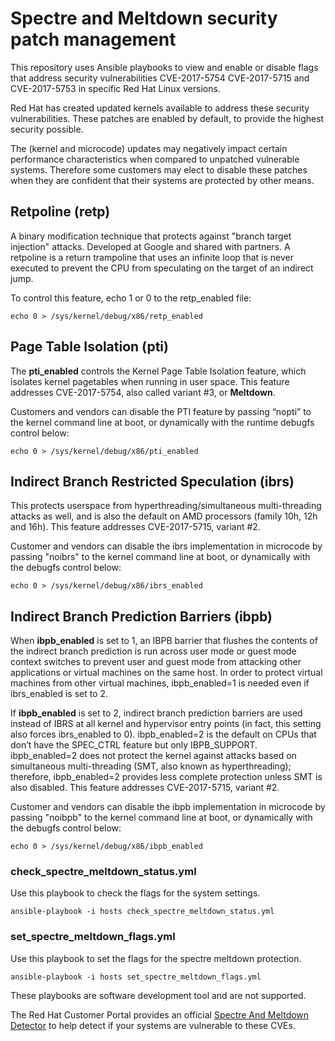 # Spectre and Meltdown security patch management

This repository uses Ansible playbooks to view and enable or disable flags
that address security vulnerabilities CVE-2017-5754 CVE-2017-5715 and
CVE-2017-5753 in specific Red Hat Linux versions.

Red Hat has created updated kernels available to address these security
vulnerabilities. These patches are enabled by default, to provide the highest
security possible.

The (kernel and microcode) updates may negatively impact certain performance
characteristics when compared to unpatched vulnerable systems. Therefore some
customers may elect to disable these patches when they are confident that their
systems are protected by other means.

## Retpoline (retp)
A binary modification technique that protects against "branch target injection"
attacks. Developed at Google and shared with partners. A retpoline is a return
trampoline that uses an infinite loop that is never executed to prevent the
CPU from speculating on the target of an indirect jump.

To control this feature, echo 1 or 0 to the retp_enabled file:

```
echo 0 > /sys/kernel/debug/x86/retp_enabled
```

## Page Table Isolation (pti)

The **pti_enabled** controls the Kernel Page Table Isolation feature, which
isolates kernel pagetables when running in user space. This feature addresses
CVE-2017-5754, also called variant #3, or **Meltdown**.

Customers and vendors can disable the PTI feature by passing “nopti” to the
kernel command line at boot, or dynamically with the runtime debugfs control
below:

```
echo 0 > /sys/kernel/debug/x86/pti_enabled
```

## Indirect Branch Restricted Speculation (ibrs)

This protects userspace from hyperthreading/simultaneous multi-threading
attacks as well, and is also the default on AMD processors (family 10h, 12h
and 16h). This feature addresses CVE-2017-5715, variant #2.

Customer and vendors can disable the ibrs implementation in microcode by
passing "noibrs" to the kernel command line at boot, or dynamically with the
debugfs control below:

```
echo 0 > /sys/kernel/debug/x86/ibrs_enabled
```

## Indirect Branch Prediction Barriers (ibpb)

When **ibpb_enabled** is set to 1, an IBPB barrier that flushes the contents of
the indirect branch prediction is run across user mode or guest mode context
switches to prevent user and guest mode from attacking other applications or
virtual machines on the same host. In order to protect virtual machines from
other virtual machines, ibpb_enabled=1 is needed even if ibrs_enabled is set
to 2.

If **ibpb_enabled** is set to 2, indirect branch prediction barriers are used
instead of IBRS at all kernel and hypervisor entry points (in fact, this
setting also forces ibrs_enabled to 0). ibpb_enabled=2 is the default on CPUs
that don’t have the SPEC_CTRL feature but only IBPB_SUPPORT. ibpb_enabled=2
does not protect the kernel against attacks based on simultaneous multi-threading
(SMT, also known as hyperthreading); therefore, ibpb_enabled=2 provides less
complete protection unless SMT is also disabled. This feature addresses
CVE-2017-5715, variant #2.

Customer and vendors can disable the ibpb implementation in microcode by
passing "noibpb" to the kernel command line at boot, or dynamically with the
debugfs control below:

```
echo 0 > /sys/kernel/debug/x86/ibpb_enabled
```

### check_spectre_meltdown_status.yml
Use this playbook to check the flags for the system settings.
```
ansible-playbook -i hosts check_spectre_meltdown_status.yml
```

### set_spectre_meltdown_flags.yml
Use this playbook to set the flags for the spectre meltdown protection.

```
ansible-playbook -i hosts set_spectre_meltdown_flags.yml
```

These playbooks are software development tool and are not supported.

The Red Hat Customer Portal provides an official
[Spectre And Meltdown Detector](https://access.redhat.com/labs/speculativeexecution/)
to help detect if your systems are vulnerable to these CVEs.
